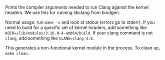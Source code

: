 Prints the compiler arguments needed to run Clang against the kernel
headers. We use this for running libclang from bindgen.

Normal usage: run `make -s` and look at stdout (errors go to stderr). If
you need to build for a specific set of kernel headers, add
something like `KDIR=/lib/modules/3.16.0-4-amd64/build`. If your clang
command is not `clang`, add something like `CLANG=clang-3.8`.

This generates a non-functional kernel module in the process. To clean
up, `make clean`.
